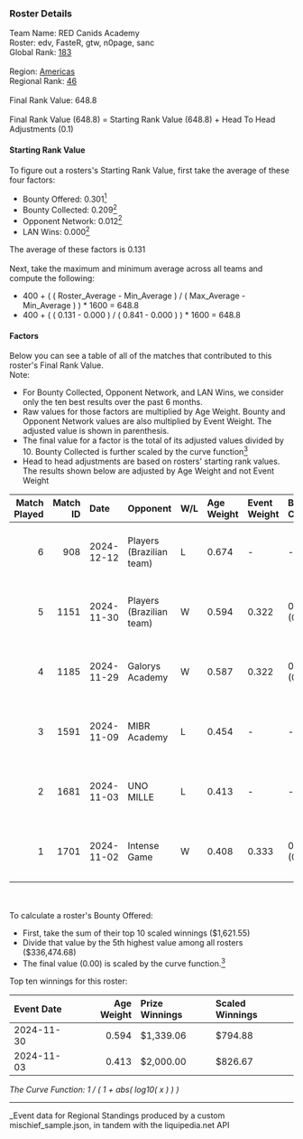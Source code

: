 ### Roster Details<br />
Team Name: RED Canids Academy<br />
Roster: edv, FasteR, gtw, n0page, sanc<br />
Global Rank: [183](../../standings_global_2025_03_01.md)<br />
<br />
Region: [Americas]( ../../standings_americas_2025_03_01.md)<br />
Regional Rank: [46]( ../../standings_americas_2025_03_01.md)<br />
<br />
Final Rank Value:  648.8<br />
<br />
Final Rank Value (648.8) = Starting Rank Value (648.8) + Head To Head Adjustments (0.1)<br />

#### Starting Rank Value<br />
To figure out a rosters's Starting Rank Value, first take the average of these four factors:<br />
- Bounty Offered: 0.301[<sup>1</sup>](#table2)
- Bounty Collected: 0.209[<sup>2</sup>](#table1)
- Opponent Network: 0.012[<sup>2</sup>](#table1)
- LAN Wins: 0.000[<sup>2</sup>](#table1)

The average of these factors is 0.131<br />
<br />
Next, take the maximum and minimum average across all teams and compute the following:<br />
- 400 + ( ( Roster_Average - Min_Average ) / ( Max_Average - Min_Average ) ) * 1600 = 648.8
- 400 + ( ( 0.131 - 0.000 ) / ( 0.841 - 0.000 ) ) * 1600 = 648.8


#### Factors<br />
Below you can see a table of all of the matches that contributed to this roster's Final Rank Value.<br />
Note:<br />

- For Bounty Collected, Opponent Network, and LAN Wins, we consider only the ten best results over the past 6 months.
- Raw values for those factors are multiplied by Age Weight. Bounty and Opponent Network values are also multiplied by Event Weight. The adjusted value is shown in parenthesis.
- The final value for a factor is the total of its adjusted values divided by 10. Bounty Collected is further scaled by the curve function[<sup>3</sup>](#curveFunction)
- Head to head adjustments are based on rosters' starting rank values. The results shown below are adjusted by Age Weight and not Event Weight
<span id="table1"></span><br />


| Match Played | Match ID | Date       | Opponent                 | W/L | Age Weight | Event Weight | Bounty Collected | Opponent Network | LAN Wins  | H2H Adj. | Roster                         |
| -: | -: | :- | :- | :- | :- | :- | :- | :- | :- | -: | :- |
|            6 |      908 | 2024-12-12 | Players (Brazilian team) | L   | 0.674      | -            | -                | -                | -         |    -8.38 | edv, FasteR, gtw, n0page, sanc |
|            5 |     1151 | 2024-11-30 | Players (Brazilian team) | W   | 0.594      | 0.322        | 0.008 (0.002)    | 0.566 (0.108)    | 0 (0.000) |    11.58 | edv, FasteR, gtw, n0page, sanc |
|            4 |     1185 | 2024-11-29 | Galorys Academy          | W   | 0.587      | 0.322        | 0.000 (0.000)    | 0.042 (0.008)    | 0 (0.000) |     3.75 | edv, FasteR, gtw, n0page, sanc |
|            3 |     1591 | 2024-11-09 | MIBR Academy             | L   | 0.454      | -            | -                | -                | -         |    -7.07 | edv, FasteR, gtw, n0page, sanc |
|            2 |     1681 | 2024-11-03 | UNO MILLE                | L   | 0.413      | -            | -                | -                | -         |    -5.53 | edv, FasteR, gtw, n0page, sanc |
|            1 |     1701 | 2024-11-02 | Intense Game             | W   | 0.408      | 0.333        | 0.001 (0.000)    | 0.024 (0.003)    | 0 (0.000) |     5.72 | edv, FasteR, gtw, n0page, sanc |

<br />
<span id="table2"></span><br />
To calculate a roster's Bounty Offered:<br />

- First, take the sum of their top 10 scaled winnings ($1,621.55)
- Divide that value by the 5th highest value among all rosters ($336,474.68)
- The final value (0.00) is scaled by the curve function.[<sup>3</sup>](#curveFunction)

Top ten winnings for this roster:<br />

| Event Date | Age Weight | Prize Winnings | Scaled Winnings |
| :- | -: | :- | :- |
| 2024-11-30 |      0.594 | $1,339.06      | $794.88         |
| 2024-11-03 |      0.413 | $2,000.00      | $826.67         |


<span id="curveFunction"></span>_The Curve Function: 1 / ( 1 + abs( log10( x ) ) )_<br />

---
_Event data for Regional Standings produced by a custom mischief_sample.json, in tandem with the liquipedia.net API<br />
